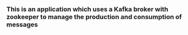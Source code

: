 ### This is an application which uses a Kafka broker with zookeeper to manage the production and consumption of messages
